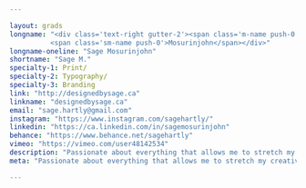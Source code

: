 ```yaml
---

layout: grads
longname: "<div class='text-right gutter-2'><span class='m-name push-0'>Sage<br></span>
          <span class='sm-name push-0'>Mosurinjohn</span></div>"
longname-oneline: "Sage Mosurinjohn"
shortname: "Sage M."
specialty-1: Print/
specialty-2: Typography/
specialty-3: Branding
link: "http://designedbysage.ca"
linkname: "designedbysage.ca"
email: "sage.hartly@gmail.com"
instagram: "https://www.instagram.com/sagehartly/"
linkedin: "https://ca.linkedin.com/in/sagemosurinjohn"
behance: "https://www.behance.net/sagehartly"
vimeo: "https://vimeo.com/user48142534"
description: "Passionate about everything that allows me to stretch my creative skills. My design process is fueled by coffee and pictures of cute dogs."
meta: "Passionate about everything that allows me to stretch my creative skills. My design process is fueled by coffee and pictures of cute dogs."

---
```

